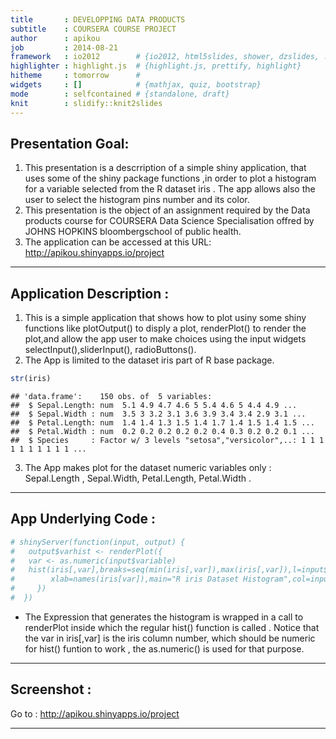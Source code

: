 ```yaml
---
title       : DEVELOPPING DATA PRODUCTS
subtitle    : COURSERA COURSE PROJECT
author      : apikou
job         : 2014-08-21          
framework   : io2012        # {io2012, html5slides, shower, dzslides, ...}
highlighter : highlight.js  # {highlight.js, prettify, highlight}
hitheme     : tomorrow      # 
widgets     : []            # {mathjax, quiz, bootstrap}
mode        : selfcontained # {standalone, draft}
knit        : slidify::knit2slides
---
```



## Presentation Goal: 


1. This presentation is a descrription of a simple shiny application, that uses 
 some of the shiny package functions ,in order to plot a histogram for a variable selected from the R dataset iris . The app allows also the user to select the histogram pins number and its color.   
2. This presentation is the object of an assignment required by the Data products
course for COURSERA Data Science Specialisation offred by JOHNS HOPKINS bloombergschool of public health.
3. The application can be accessed at this URL:
http://apikou.shinyapps.io/project

---

## Application Description :

1. This is a simple application that shows how to plot usiny some shiny functions like plotOutput() to disply a plot, renderPlot() to render the plot,and allow the app user to make choices using the input widgets selectInput(),sliderInput(),
radioButtons().
2. The App is limited to the dataset iris part of R base package.


```r
str(iris)
```

```
## 'data.frame':	150 obs. of  5 variables:
##  $ Sepal.Length: num  5.1 4.9 4.7 4.6 5 5.4 4.6 5 4.4 4.9 ...
##  $ Sepal.Width : num  3.5 3 3.2 3.1 3.6 3.9 3.4 3.4 2.9 3.1 ...
##  $ Petal.Length: num  1.4 1.4 1.3 1.5 1.4 1.7 1.4 1.5 1.4 1.5 ...
##  $ Petal.Width : num  0.2 0.2 0.2 0.2 0.2 0.4 0.3 0.2 0.2 0.1 ...
##  $ Species     : Factor w/ 3 levels "setosa","versicolor",..: 1 1 1 1 1 1 1 1 1 1 ...
```

3. The App makes plot for the dataset numeric variables only : Sepal.Length ,
Sepal.Width, Petal.Length, Petal.Width .

---

## App Underlying Code :



```r
# shinyServer(function(input, output) {
#   output$varhist <- renderPlot({
#   var <- as.numeric(input$variable)
#   hist(iris[,var],breaks=seq(min(iris[,var]),max(iris[,var]),l=input$bins+1),
#        xlab=names(iris[var]),main="R iris Dataset Histogram",col=input$color)
#     })
#  })
```

- The Expression that generates the histogram is wrapped in a call to renderPlot
  inside which the regular hist() function is called . Notice that the var in 
  iris[,var] is the iris column number, which should be numeric for hist() 
  funtion to work , the as.numeric() is used for that purpose.
  
---

## Screenshot :
 
 Go to : http://apikou.shinyapps.io/project
 
---


